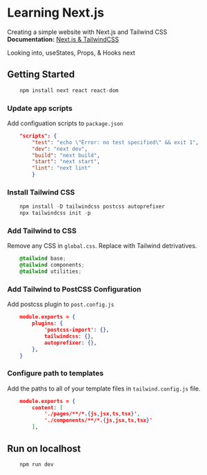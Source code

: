 # Learning Next.js

Creating a simple website with Next.js and Tailwind CSS <br>
**Documentation:** <a href="https://tailwindcss.com/docs/guides/nextjs">Next.js & TailwindCSS</a>


Looking into, useStates, Props, & Hooks next


## Getting Started

```s
    npm install next react react-dom
```

### Update app scripts
Add configuation scripts to `package.json`

```json
    "scripts": {
        "test": "echo \"Error: no test specified\" && exit 1",
        "dev": "next dev",
        "build": "next build",
        "start": "next start",
        "lint": "next lint"
        }
```

### Install Tailwind CSS
```s
    npm install -D tailwindcss postcss autoprefixer
    npx tailwindcss init -p
```

### Add Tailwind to CSS
Remove any CSS in `global.css`. Replace with Tailwind detrivatives. 
```css
    @tailwind base;
    @tailwind components;
    @tailwind utilities;
```

### Add Tailwind to PostCSS Configuration
Add postcss plugin to `post.config.js`

```json
    module.exports = {
        plugins: {
            'postcss-import': {},
            tailwindcss: {},
            autoprefixer: {},
        },
    }
```
### Configure path to templates
Add the paths to all of your template files in `tailwind.config.js` file.

```json
    module.exports = {
        content: [
            './pages/**/*.{js,jsx,ts,tsx}',
            './components/**/*.{js,jsx,ts,tsx}'
        ],
```

## Run on localhost
```s
    npm run dev
```
